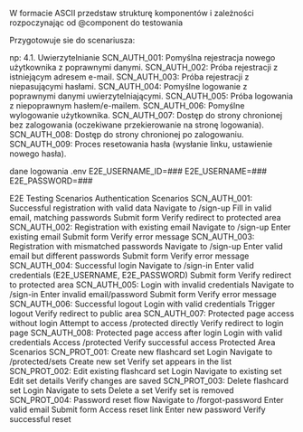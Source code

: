 W formacie ASCII przedstaw strukturę komponentów i zależności rozpoczynając od @component do testowania 


Przygotowuje sie do scenariusza:

np:
4.1. Uwierzytelnianie
   SCN_AUTH_001: Pomyślna rejestracja nowego użytkownika z poprawnymi danymi.
   SCN_AUTH_002: Próba rejestracji z istniejącym adresem e-mail.
   SCN_AUTH_003: Próba rejestracji z niepasującymi hasłami.
   SCN_AUTH_004: Pomyślne logowanie z poprawnymi danymi uwierzytelniającymi.
   SCN_AUTH_005: Próba logowania z niepoprawnym hasłem/e-mailem.
   SCN_AUTH_006: Pomyślne wylogowanie użytkownika.
   SCN_AUTH_007: Dostęp do strony chronionej bez zalogowania (oczekiwane przekierowanie na stronę logowania).
   SCN_AUTH_008: Dostęp do strony chronionej po zalogowaniu.
   SCN_AUTH_009: Proces resetowania hasła (wysłanie linku, ustawienie nowego hasła).

dane logowania .env E2E_USERNAME_ID=###
E2E_USERNAME=###
E2E_PASSWORD=###


E2E Testing Scenarios
Authentication Scenarios
SCN_AUTH_001: Successful registration with valid data
Navigate to /sign-up
Fill in valid email, matching passwords
Submit form
Verify redirect to protected area
SCN_AUTH_002: Registration with existing email
Navigate to /sign-up
Enter existing email
Submit form
Verify error message
SCN_AUTH_003: Registration with mismatched passwords
Navigate to /sign-up
Enter valid email but different passwords
Submit form
Verify error message
SCN_AUTH_004: Successful login
Navigate to /sign-in
Enter valid credentials (E2E_USERNAME, E2E_PASSWORD)
Submit form
Verify redirect to protected area
SCN_AUTH_005: Login with invalid credentials
Navigate to /sign-in
Enter invalid email/password
Submit form
Verify error message
SCN_AUTH_006: Successful logout
Login with valid credentials
Trigger logout
Verify redirect to public area
SCN_AUTH_007: Protected page access without login
Attempt to access /protected directly
Verify redirect to login page
SCN_AUTH_008: Protected page access after login
Login with valid credentials
Access /protected
Verify successful access
Protected Area Scenarios
SCN_PROT_001: Create new flashcard set
Login
Navigate to /protected/sets
Create new set
Verify set appears in the list
SCN_PROT_002: Edit existing flashcard set
Login
Navigate to existing set
Edit set details
Verify changes are saved
SCN_PROT_003: Delete flashcard set
Login
Navigate to sets
Delete a set
Verify set is removed
SCN_PROT_004: Password reset flow
Navigate to /forgot-password
Enter valid email
Submit form
Access reset link
Enter new password
Verify successful reset